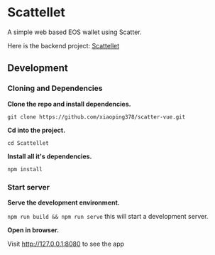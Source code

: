 # Scattellet

A simple web based EOS wallet using Scatter.

Here is the backend project: [Scattellet](https://github.com/EOSEssentials/Scattellet)

## Development

### Cloning and Dependencies

**Clone the repo and install dependencies.**

`git clone https://github.com/xiaoping378/scatter-vue.git`

**Cd into the project.**

`cd Scattellet`

**Install all it's dependencies.**

`npm install`

### Start server

**Serve the development environment.**

`npm run build && npm run serve`  this will start a development server.

**Open in browser.**

Visit http://127.0.0.1:8080 to see the app
